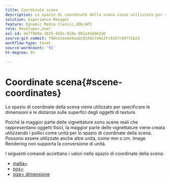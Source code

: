 ```yaml
---
title: Coordinate scena
description: Lo spazio di coordinate della scena viene utilizzato per specificare le dimensioni e le distanze sulle superfici degli oggetti di texture.
solution: Experience Manager
feature: Dynamic Media Classic,SDK/API
role: Developer,User
exl-id: de7f088e-3825-4d2e-924e-001a44db62a0
source-git-commit: 790ce3aa4e9aadc019d17e663fc93d7c69772b23
workflow-type: tm+mt
source-wordcount: '91'
ht-degree: 0%

---
```


# Coordinate scena{#scene-coordinates}

Lo spazio di coordinate della scena viene utilizzato per specificare le dimensioni e le distanze sulle superfici degli oggetti di texture.

Poiché la maggior parte delle vignettature sono scene reali che rappresentano oggetti fisici, la maggior parte delle vignettature viene creata utilizzando i pollici come unità per lo spazio di coordinate della scena. Possono essere utilizzate anche altre unità, come mm o cm. Image Rendering non supporta la conversione di unità.

I seguenti comandi accettano i valori nello spazio di coordinate della scena:

* [malta=](../../../../../../ir-api/http-protocol/image-rendering-api-ref/c-ir-http-protocol-ref/c-ir-http-protocol-command-reference/r-ir-grout.md#reference-73651cbbbc344adba2626ef950d3672a)
* [pos=](../../../../../../ir-api/http-protocol/image-rendering-api-ref/c-ir-http-protocol-ref/c-ir-http-protocol-command-reference/r-ir-pos.md#reference-22c10904a0ce4c8bb41c2c78104221b8)
* [size= dimensione](../../../../../../ir-api/http-protocol/image-rendering-api-ref/c-ir-http-protocol-ref/c-ir-http-protocol-command-reference/r-ir-http-size.md#reference-1220d6fbcde4479aba91de7adacdc988)
